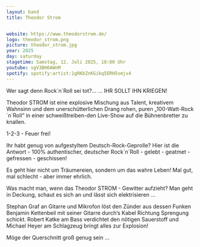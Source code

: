 ```yaml
---
layout: band
title: Theodor Strom


website: https://www.theodorstrom.de/
logo: theodor_strom.png
picture: theodor_strom.jpg
year: 2025
day: saturday
stagetime: Samstag, 12. Juli 2025, 18:00 Uhr
youtube: sgV3BH6AWnM
spotify: spotify:artist:1gRKbZnKGikq5ERH5smjv4
---
```


Wer sagt denn Rock´n´Roll sei tot?...
... IHR SOLLT IHN KRIEGEN!

Theodor STROM ist eine explosive Mischung aus Talent, kreativem Wahnsinn und dem
unerschütterlichen Drang rohen, puren „100-Watt-Rock´n´Roll“ in einer
schweißtreiben-den Live-Show auf die Bühnenbretter zu knallen.

1-2-3 - Feuer frei!

Ihr habt genug von aufgestyltem Deutsch-Rock-Geprolle? Hier ist die Antwort -
100% authentischer, deutscher Rock´n´Roll - gelebt - geatmet - gefressen -
geschissen!

Es geht hier nicht um Träumereien, sondern um das wahre Leben! Mal gut, mal
schlecht - aber immer ehrlich.

Was macht man, wenn das Theodor STROM - Gewitter aufzieht?  Man geht in Deckung,
schaut es sich an und lässt sich elektrisieren ...


Stephan Graf an Gitarre und Mikrofon löst den Zünder aus dessen Funken
Benjamin Kettenbeil mit seiner Gitarre durch‘s Kabel Richtung Sprengung schickt.
Robert Katke am Bass verdichtet den nötigen Sauerstoff und
Michael Heyer am Schlagzeug bringt alles zur Explosion!

Möge der Querschnitt groß genug sein ...
